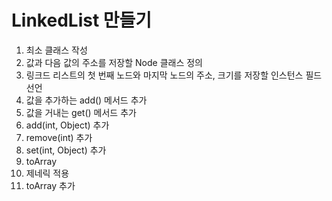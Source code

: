 # LinkedList 만들기

1) 최소 클래스 작성
2) 값과 다음 값의 주소를 저장할 Node 클래스 정의
3) 링크드 리스트의 첫 번째 노드와 마지막 노드의 주소, 크기를 저장할 인스턴스 필드 선언
4) 값을 추가하는 add() 메서드 추가
5) 값을 거내는 get() 메서드 추가
6) add(int, Object) 추가
7) remove(int) 추가
8) set(int, Object) 추가
9) toArray 
10) 제네릭 적용
11) toArray 추가